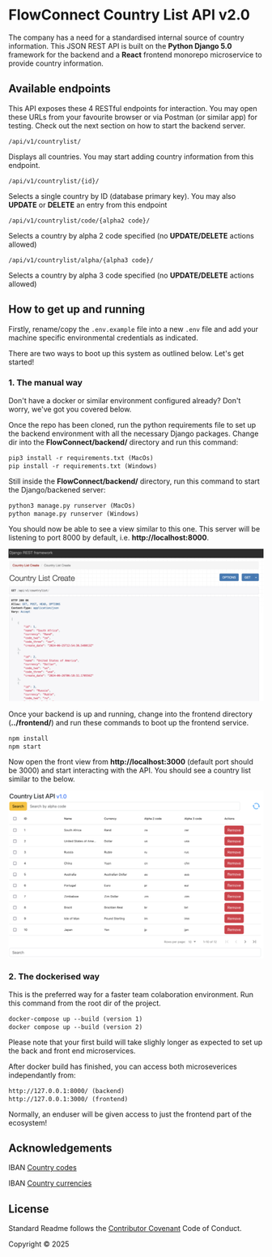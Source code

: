 # FlowConnect Country List API v2.0

The company has a need for a standardised internal source of country information. 
This JSON REST API is built on the **Python Django 5.0** framework for the 
backend and a **React** frontend monorepo microservice to provide country information.


## Available endpoints

This API exposes these 4 RESTful endpoints for interaction. You may open these URLs from your favourite browser or via Postman (or similar app) for testing. Check out the next section on how to start the backend server.

```
/api/v1/countrylist/
```

Displays all countries. You may start adding country information from this endpoint.

```
/api/v1/countrylist/{id}/
```

Selects a single country by ID (database primary key). You may also **UPDATE** or **DELETE** an entry from this endpoint

```
/api/v1/countrylist/code/{alpha2 code}/
```

Selects a country by alpha 2 code specified (no **UPDATE/DELETE** actions allowed)

```
/api/v1/countrylist/alpha/{alpha3 code}/
```

Selects a country by alpha 3 code specified (no **UPDATE/DELETE** actions allowed)


## How to get up and running

Firstly, rename/copy the `.env.example` file into a new `.env` file and add your machine specific environmental credentials as indicated. 

There are two ways to boot up this system as outlined below. Let's get started!

### 1. The manual way

Don't have a docker or similar environment configured already? Don't worry, we've got you covered below.

Once the repo has been cloned, run the python requirements file to set up the backend environment with all the necessary Django packages. Change dir into the **FlowConnect/backend/** directory and run this command:

```
pip3 install -r requirements.txt (MacOs)
pip install -r requirements.txt (Windows)
```

Still inside the **FlowConnect/backend/** directory, run this command to start the Django/backened server:

```
python3 manage.py runserver (MacOs)
python manage.py runserver (Windows)
```

You should now be able to see a view similar to this one. This server will be listening to port 8000 by default, i.e. **http://localhost:8000**.


![alt text](1.png)

Once your backend is up and running, change into the frontend directory (**../frontend/**) and run these commands to boot up the frontend service.

```
npm install
npm start
```

Now open the front view from **http://localhost:3000** (default port should be 3000) and start interacting with the API. You should see a country list similar to the below.

![alt text](2.png)

### 2. The dockerised way

This is the preferred way for a faster team colaboration environment. Run this command from the root dir of the project.
```
docker-compose up --build (version 1)
docker compose up --build (version 2)
```

Please note that your first build will take slighly longer as expected to set up the back and front end microservices.

After docker build has finished, you can access both microseverices independantly from:
```
http://127.0.0.1:8000/ (backend)
http://127.0.0.1:3000/ (frontend)
```

Normally, an enduser will be given access to just the frontend part of the ecosystem!

## Acknowledgements

IBAN [Country codes](https://www.iban.com/country-codes)

IBAN [Country currencies](https://www.iban.com/currency-codes)

## License

Standard Readme follows the [Contributor Covenant](http://contributor-covenant.org/version/1/3/0/) Code of Conduct.

Copyright &copy; 2025
